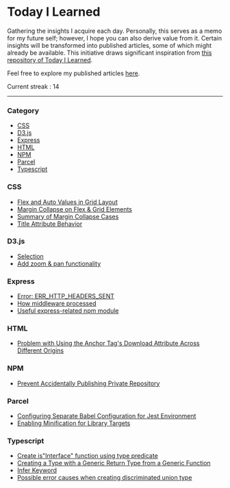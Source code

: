 # Today I Learned

Gathering the insights I acquire each day. Personally, this serves as a memo for my future self; however, I hope you can also derive value from it. Certain insights will be transformed into published articles, some of which might already be available. This initiative draws significant inspiration from [this repository of Today I Learned](https://github.com/jbranchaud/til).

Feel free to explore my published articles [here](https://dev.to/mustafamilyas).

Current streak : 14

---

### Category

- [CSS](#css)
- [D3.js](#d3js)
- [Express](#express)
- [HTML](#html)
- [NPM](#npm)
- [Parcel](#parcel)
- [Typescript](#typescript)

### CSS

- [Flex and Auto Values in Grid Layout](/css/flex-and-auto-value-on-grid.md)
- [Margin Collapse on Flex & Grid Elements](/css/margin-collapse-flex-grid.md)
- [Summary of Margin Collapse Cases](/css/summary-margin-collapse.md)
- [Title Attribute Behavior](/css/title-attribute.md)

### D3.js

- [Selection](/d3/selection.md)
- [Add zoom & pan functionality](/d3/add-zoom-and-pan.md)

### Express

- [Error: ERR_HTTP_HEADERS_SENT](/express/err-http-headers-sent.md)
- [How middleware processed](/express/middleware-run-sequence.md)
- [Useful express-related npm module](/express/useful-express-related-module.md)

### HTML

- [Problem with Using the Anchor Tag's Download Attribute Across Different Origins](/html/can-t-use-anchor-tag-download-attribute-for-different-origin.md)

### NPM

- [Prevent Accidentally Publishing Private Repository](/npm/prevent-npm-to-publish-repository.md)

### Parcel

- [Configuring Separate Babel Configuration for Jest Environment](/parcel/setup-separate-babel-config-for-jest.md)
- [Enabling Minification for Library Targets](/parcel/enable-minification-on-library-target.md)

### Typescript

- [Create is"Interface" function using type predicate](/typescript/create-is-interface-function.md)
- [Creating a Type with a Generic Return Type from a Generic Function](/typescript/create-type-generic-return-type.md)
- [Infer Keyword](/typescript/infer-keyword.md)
- [Possible error causes when creating discriminated union type](/typescript/discriminated-union-type-error.md)

